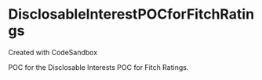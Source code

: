# DisclosableInterestPOCforFitchRatings
Created with CodeSandbox

POC for the Disclosable Interests POC for Fitch Ratings.
